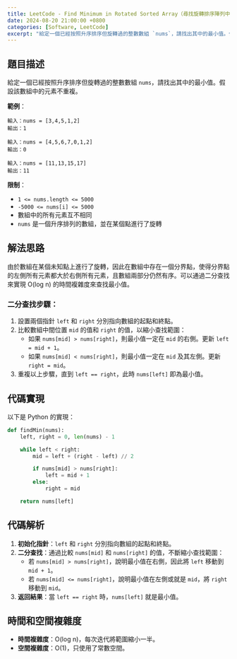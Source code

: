 ```yaml
---
title: LeetCode - Find Minimum in Rotated Sorted Array（尋找旋轉排序陣列中的最小值）
date: 2024-08-20 21:00:00 +0800
categories: [Software, LeetCode]
excerpt: "給定一個已經按照升序排序但旋轉過的整數數組 `nums`，請找出其中的最小值。假設該數組中的元素不重複。"
---
```


## 題目描述
給定一個已經按照升序排序但旋轉過的整數數組 `nums`，請找出其中的最小值。假設該數組中的元素不重複。

**範例**：

```plaintext
輸入：nums = [3,4,5,1,2]
輸出：1

輸入：nums = [4,5,6,7,0,1,2]
輸出：0

輸入：nums = [11,13,15,17]
輸出：11
```

**限制**：
- `1 <= nums.length <= 5000`
- `-5000 <= nums[i] <= 5000`
- 數組中的所有元素互不相同
- `nums` 是一個升序排列的數組，並在某個點進行了旋轉

## 解法思路
由於數組在某個未知點上進行了旋轉，因此在數組中存在一個分界點，使得分界點的左側所有元素都大於右側所有元素，且數組兩部分仍然有序。可以通過二分查找來實現 O(log n) 的時間複雜度來查找最小值。

### 二分查找步驟：
1. 設置兩個指針 `left` 和 `right` 分別指向數組的起點和終點。
2. 比較數組中間位置 `mid` 的值和 `right` 的值，以縮小查找範圍：
   - 如果 `nums[mid] > nums[right]`，則最小值一定在 `mid` 的右側。更新 `left = mid + 1`。
   - 如果 `nums[mid] < nums[right]`，則最小值一定在 `mid` 及其左側。更新 `right = mid`。
3. 重複以上步驟，直到 `left == right`，此時 `nums[left]` 即為最小值。

## 代碼實現

以下是 Python 的實現：

```python
def findMin(nums):
    left, right = 0, len(nums) - 1

    while left < right:
        mid = left + (right - left) // 2

        if nums[mid] > nums[right]:
            left = mid + 1
        else:
            right = mid

    return nums[left]
```

## 代碼解析
1. **初始化指針**：`left` 和 `right` 分別指向數組的起點和終點。
2. **二分查找**：通過比較 `nums[mid]` 和 `nums[right]` 的值，不斷縮小查找範圍：
   - 若 `nums[mid] > nums[right]`，說明最小值在右側，因此將 `left` 移動到 `mid + 1`。
   - 若 `nums[mid] <= nums[right]`，說明最小值在左側或就是 `mid`，將 `right` 移動到 `mid`。
3. **返回結果**：當 `left == right` 時，`nums[left]` 就是最小值。

## 時間和空間複雜度
- **時間複雜度**：O(log n)，每次迭代將範圍縮小一半。
- **空間複雜度**：O(1)，只使用了常數空間。
